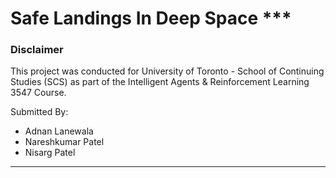 # Safe Landings In Deep Space ***


### Disclaimer
This project was conducted for University of Toronto - School of Continuing Studies (SCS) as part of the Intelligent Agents & Reinforcement Learning 3547 Course.

Submitted By:
- Adnan Lanewala
- Nareshkumar Patel
- Nisarg Patel
***
##
